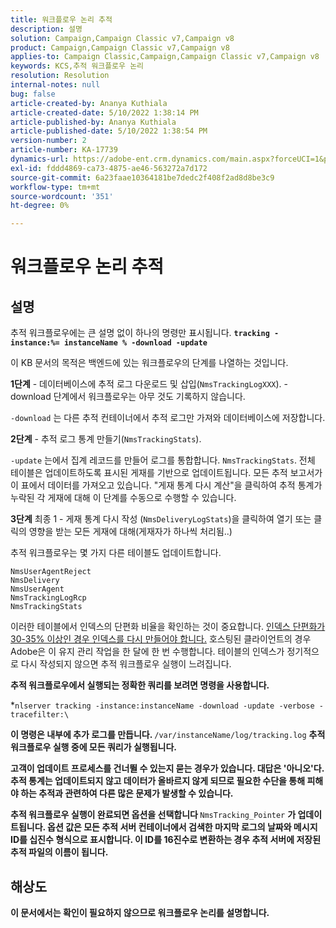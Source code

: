 ```yaml
---
title: 워크플로우 논리 추적
description: 설명
solution: Campaign,Campaign Classic v7,Campaign v8
product: Campaign,Campaign Classic v7,Campaign v8
applies-to: Campaign Classic,Campaign,Campaign Classic v7,Campaign v8
keywords: KCS,추적 워크플로우 논리
resolution: Resolution
internal-notes: null
bug: false
article-created-by: Ananya Kuthiala
article-created-date: 5/10/2022 1:38:14 PM
article-published-by: Ananya Kuthiala
article-published-date: 5/10/2022 1:38:54 PM
version-number: 2
article-number: KA-17739
dynamics-url: https://adobe-ent.crm.dynamics.com/main.aspx?forceUCI=1&pagetype=entityrecord&etn=knowledgearticle&id=b1655370-66d0-ec11-a7b5-0022480a8e40
exl-id: fddd4869-ca73-4875-ae46-563272a7d172
source-git-commit: 6a23faae10364181be7dedc2f408f2ad8d8be3c9
workflow-type: tm+mt
source-wordcount: '351'
ht-degree: 0%

---
```


# 워크플로우 논리 추적

## 설명


추적 워크플로우에는 큰 설명 없이 하나의 명령만 표시됩니다. <b>`tracking -instance:%= instanceName % -download -update`</b>



이 KB 문서의 목적은 백엔드에 있는 워크플로우의 단계를 나열하는 것입니다.

<b>1단계</b> - 데이터베이스에 추적 로그 다운로드 및 삽입(`NmsTrackingLogXXX`). -download 단계에서 워크플로우는 아무 것도 기록하지 않습니다.

`-download` 는 다른 추적 컨테이너에서 추적 로그만 가져와 데이터베이스에 저장합니다.

<b>2단계</b> - 추적 로그 통계 만들기(`NmsTrackingStats`).

`-update` 는에서 집계 레코드를 만들어 로그를 통합합니다. `NmsTrackingStats`. 전체 테이블은 업데이트하도록 표시된 게재를 기반으로 업데이트됩니다. 모든 추적 보고서가 이 표에서 데이터를 가져오고 있습니다. &quot;게재 통계 다시 계산&quot;을 클릭하여 추적 통계가 누락된 각 게재에 대해 이 단계를 수동으로 수행할 수 있습니다.

<b>3단계</b> 최종 1 - 게재 통계 다시 작성 (`NmsDeliveryLogStats`)을 클릭하여 열기 또는 클릭의 영향을 받는 모든 게재에 대해(게재자가 하나씩 처리됨..)

추적 워크플로우는 몇 가지 다른 테이블도 업데이트합니다.

```
NmsUserAgentReject 
NmsDelivery 
NmsUserAgent 
NmsTrackingLogRcp 
NmsTrackingStats
```

이러한 테이블에서 인덱스의 단편화 비율을 확인하는 것이 중요합니다. <u>인덱스 단편화가 30-35% 이상인 경우 인덱스를 다시 만들어야 합니다.</u> 호스팅된 클라이언트의 경우 Adobe은 이 유지 관리 작업을 한 달에 한 번 수행합니다. 테이블의 인덱스가 정기적으로 다시 작성되지 않으면 추적 워크플로우 실행이 느려집니다.

<b>추적 워크플로우에서 실행되는 정확한 쿼리를 보려면 명령을 사용합니다.</b>

*`nlserver tracking -instance:instanceName -download -update -verbose -tracefilter:\`<b>

이 명령은 내부에 추가 로그를 만듭니다. </b>`/var/instanceName/log/tracking.log` <b>추적 워크플로우 실행 중에 모든 쿼리가 실행됩니다.

고객이 업데이트 프로세스를 건너뛸 수 있는지 묻는 경우가 있습니다. 대답은 &#39;아니오&#39;다. 추적 통계는 업데이트되지 않고 데이터가 올바르지 않게 되므로 필요한 수단을 통해 피해야 하는 추적과 관련하여 다른 많은 문제가 발생할 수 있습니다.

추적 워크플로우 실행이 완료되면 옵션을 선택합니다 </b>`NmsTracking_Pointer` <b>가 업데이트됩니다. 옵션 값은 모든 추적 서버 컨테이너에서 검색한 마지막 로그의 날짜와 메시지 ID를 십진수 형식으로 표시합니다. 이 ID를 16진수로 변환하는 경우 추적 서버에 저장된 추적 파일의 이름이 됩니다.


## 해상도


이 문서에서는 확인이 필요하지 않으므로 워크플로우 논리를 설명합니다.
